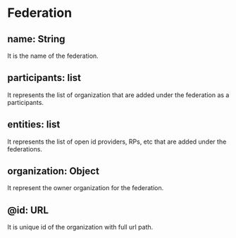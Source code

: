 # Federation

## name: String
It is the name of the federation.

## participants: list
It represents the list of organization that are added under the federation as a participants.

## entities: list
It represents the list of open id providers, RPs, etc that are added under the federations.

## organization: Object
It represent the owner organization for the federation.

## @id: URL
It is unique id of the organization with full url path.